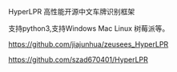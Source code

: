 HyperLPR 高性能开源中文车牌识别框架

支持python3,支持Windows Mac Linux 树莓派等。


https://github.com/jiajunhua/zeusees_HyperLPR

https://github.com/szad670401/HyperLPR
